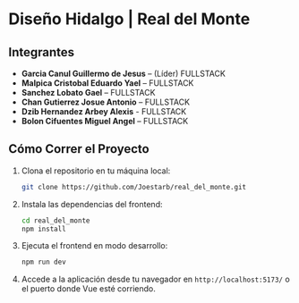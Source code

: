 # Diseño Hidalgo | Real del Monte

## Integrantes

- **Garcia Canul Guillermo de Jesus** – (Líder) FULLSTACK
- **Malpica Cristobal Eduardo Yael** – FULLSTACK
- **Sanchez Lobato Gael** – FULLSTACK
- **Chan Gutierrez Josue Antonio** – FULLSTACK
- **Dzib Hernandez Arbey Alexis** - FULLSTACK
- **Bolon Cifuentes Miguel Angel** – FULLSTACK

## Cómo Correr el Proyecto

1. Clona el repositorio en tu máquina local:
   ```bash
   git clone https://github.com/Joestarb/real_del_monte.git
   ```

2. Instala las dependencias del frontend:
   ```bash
   cd real_del_monte
   npm install
   ```

3. Ejecuta el frontend en modo desarrollo:
   ```bash
   npm run dev
   ```

4. Accede a la aplicación desde tu navegador en `http://localhost:5173/` o el puerto donde Vue esté corriendo.
